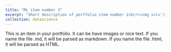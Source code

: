 ```yaml
---
title: "ML item number 3"
excerpt: "Short description of portfolio item number 1<br/><img src='/images/500x300.png'>"
collection: datascience
---
```


This is an item in your portfolio. It can be have images or nice text. If you name the file .md, it will be parsed as markdown. If you name the file .html, it will be parsed as HTML. 
